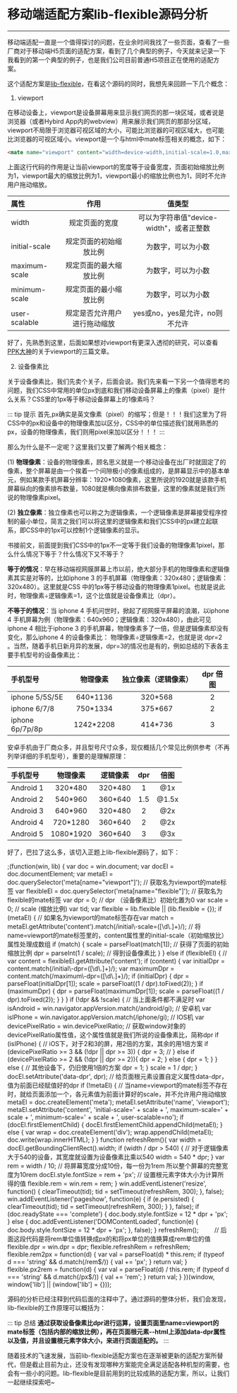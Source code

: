 # 移动端适配方案lib-flexible源码分析
----
移动端适配一直是一个值得探讨的问题，在业余时间我找了一些页面，查看了一些厂商对于移动端H5页面的适配方案，看到了几个典型的例子，今天就来记录一下我看到的第一个典型的例子，也是我们公司目前普通H5项目正在使用的适配方案。

这个适配方案是[lib-flexible](https://github.com/amfe/lib-flexible)，在看这个源码的同时，我想先来回顾一下几个概念：

1. viewport

  在移动设备上，viewport是设备屏幕用来显示我们网页的那一块区域，或者说是浏览器（或者Hybird App内的webview）用来展示我们网页的那部分区域，viewport不局限于浏览器可视区域的大小，可能比浏览器的可视区域大，也可能比浏览器的可视区域小。viewport是一个与html中mate标签相关的概念，如下：
  
  ```html
  <mate name="viewport" content="width=device-width,initial-scale=1.0,maximum-scale=1.0,minimum-scale=1.0,user-scalable=no"/>
  ```
  上面这行代码的作用是让当前viewport的宽度等于设备宽度，页面初始缩放比例为1，viewport最大的缩放比例为1，viewport最小的缩放比例也为1，同时不允许用户拖动缩放。
  
  | 属性 | 作用 | 值类型 |
  |:---|:---:|:---:|
  |width|规定页面的宽度|可以为字符串值"device-width"，或者正整数|
  |initial-scale|规定页面的初始缩放比例|为数字，可以为小数|
  |maximum-scale|规定页面的最大缩放比例|为数字，可以为小数|
  |minimum-scale|规定页面的最小缩放比例|为数字，可以为小数|
  |user-scalable|规定是否允许用户进行拖动缩放|yes或no，yes是允许，no则不允许|
  
  好了，先熟悉到这里，后面如果想对viewport有更深入透彻的研究，可以查看[PPK大神](https://www.quirksmode.org/)的关于viewport的三篇文章。
  
2. 设备像素比

关于设备像素比，我们先卖个关子，后面会说。我们先来看一下另一个值得思考的问题，我们CSS中常用的单位px到底和我们移动设备屏幕上的像素（pixel）是什么关系？CSS里的1px等于移动设备屏幕上的1像素吗？

::: tip 提示
首先,px确实是英文像素（pixel）的缩写；但是！！！我们这里为了将CSS中的px和设备中的物理像素加以区分，CSS中的单位描述我们就用熟悉的px，设备的物理像素，我们则用pixel来加以区分！！！
:::

那么为什么是不一定呢？这里我们又要了解两个相关概念：

(1) **物理像素**：设备的物理像素，顾名思义就是一个移动设备在出厂时就固定了的像素，整个屏幕是由一个挨着一个间隙极小的像素组成的，是屏幕显示中的基本单元，例如某款手机屏幕分辨率：1920*1080像素，这里所说的1920就是该款手机屏幕纵向的像素排布数量，1080就是横向像素排布数量，这里的像素就是我们所说的物理像素pixel。

(2) **独立像素**：独立像素也可以称之为逻辑像素，一个逻辑像素是屏幕接受程序控制的最小单位，简言之我们可以将这里的逻辑像素和我们CSS中的px建立起联系，即CSS中的1px可以控制1个逻辑像素的显示。

书接前文，前面提到我们CSS中的1px不一定等于我们设备的物理像素1pixel，那么什么情况下等于？什么情况下又不等于？

**等于的情况**：早在移动端视网膜屏幕上市以前，绝大部分手机的物理像素和逻辑像素其实是对等的，比如iphone 3 的手机屏幕（物理像素：320x480；逻辑像素：320x480）。这里就是CSS 中的1px等于移动设备的物理像素1pixel。也就是说此时，物理像素÷逻辑像素=1，这个比值就是设备像素比（dpr）。

**不等于的情况**：当 iphone 4 手机问世时，掀起了视网膜平屏幕的浪潮，以iphone 4 手机屏幕为例（物理像素：640x960；逻辑像素：320x480），由此可见iphone 4  相比于iphone 3 的手机屏幕，物理像素多了一倍，但是逻辑像素却没有变化，那么iphone 4 的设备像素比： 物理像素÷逻辑像素=2，也就是说  dpr=2 。当然，随着手机日新月异的发展，dpr=3的情况也是有的，例如总结的下表各主要手机型号的设备像素比：

|手机型号|	物理像素|	独立像素（逻辑像素）|	dpr	倍图|
|:----|:----:|:----:|:----:|
|iphone 5/5S/5E|	 640*1136|	 320*568|	 2|	 @2x|
|iphone 6/7/8|	 750*1334|	 375*667|	 2|	 @2x|
|iphone 6p/7p/8p|	 1242*2208|	 414*736|	 3|	 @3x|

安卓手机由于厂商众多，并且型号尺寸众多，现仅概括几个常见比例供参考（不再列举详细的手机型号），重要的是理解原理：

|手机型号|	物理像素|	逻辑像素|	dpr|	倍图|
|:----|:----:|:----:|:----:|:----:|
|Android 1|	320*480|	320*480|	1|	@1x|
|Android 2|	540*960|	360*640|	1.5|	@1.5x|
|Android 3|	640*960|	320*480|	2|	@2x|
|Android 4|	720*1280|	360*640|	2|	@2x|
|Android 5|	1080*1920|	360*640|	3|	@3x|

好了，巴拉了这么多，该切入正题上lib-flexible源码了，如下：

<highlight-code slot="codeText" lang="javascript">
    ;(function(win, lib) {
        var doc = win.document;
        var docEl = doc.documentElement;
        var metaEl = doc.querySelector('meta[name="viewport"]');  // 获取名为viewport的mate标签
        var flexibleEl = doc.querySelector('meta[name="flexible"]'); // 获取名为flexible的mate标签
        var dpr = 0; // dpr （设备像素比）初始化置为0
        var scale = 0; // scale (缩放比例)
        var tid;
        var flexible = lib.flexible || (lib.flexible = {});
        if (metaEl) { // 如果名为viewport的mate标签存在var match = metaEl.getAttribute('content').match(/initial\-scale=([\d\.]+)/);  // 将name=viewport的mate标签里的，content属性里的initial-scale（初始缩放比）属性处理成数组
            if (match) {
                scale = parseFloat(match[1]); // 获得了页面的初始缩放比例
                dpr = parseInt(1 / scale); // 得到设备像素比
            }
        } else if (flexibleEl) { // 
            var content = flexibleEl.getAttribute('content');
            if (content) {
                var initialDpr = content.match(/initial\-dpr=([\d\.]+)/);
                var maximumDpr = content.match(/maximum\-dpr=([\d\.]+)/);
                if (initialDpr) {
                    dpr = parseFloat(initialDpr[1]);
                    scale = parseFloat((1 / dpr).toFixed(2));    
                }
                if (maximumDpr) {
                    dpr = parseFloat(maximumDpr[1]);
                    scale = parseFloat((1 / dpr).toFixed(2));    
                }
            }
        }
        if (!dpr && !scale) { // 当上面条件都不满足时
            var isAndroid = win.navigator.appVersion.match(/android/gi); // 安卓机
            var isIPhone = win.navigator.appVersion.match(/iphone/gi); // IOS机
            var devicePixelRatio = win.devicePixelRatio; // 获取window对象的 devicePixelRatio属性值，这个属性值就是我们所说的设备像素比，简称dpr
            if (isIPhone) {
                // iOS下，对于2和3的屏，用2倍的方案，其余的用1倍方案
                if (devicePixelRatio >= 3 && (!dpr || dpr >= 3)) {                
                    dpr = 3; // 
                } else if (devicePixelRatio >= 2 && (!dpr || dpr >= 2)){
                    dpr = 2;
                } else {
                    dpr = 1;
                }
            } else {
                // 其他设备下，仍旧使用1倍的方案
                dpr = 1;
            }
            scale = 1 / dpr;
        }
        docEl.setAttribute('data-dpr', dpr); // 给页面根元素设置自定义属性data-dpr，值为前面已经赋值好的dpr
        if (!metaEl) { // 当name=viewport的mate标签不存在时，就给页面添加一个，各元素值为前面计算好的scale，并不允许用户拖动缩放
            metaEl = doc.createElement('meta');
            metaEl.setAttribute('name', 'viewport');
            metaEl.setAttribute('content', 'initial-scale=' + scale + ', maximum-scale=' + scale + ', minimum-scale=' + scale + ', user-scalable=no');
            if (docEl.firstElementChild) {
                docEl.firstElementChild.appendChild(metaEl);
            } else {
                var wrap = doc.createElement('div');
                wrap.appendChild(metaEl);
                doc.write(wrap.innerHTML);
            }
        }
        function refreshRem(){
            var width = docEl.getBoundingClientRect().width;
            if (width / dpr > 540) { // 对于逻辑像素大于540的设备，其宽度就设置为设备像素比乘以540
                width = 540 * dpr;
            }
            var rem = width / 10; // 将屏幕宽度分成10份，每一份为1rem 所以整个屏幕的完整宽度为10rem
            docEl.style.fontSize = rem + 'px'; // 设置根元素字体大小为计算所得的值
            flexible.rem = win.rem = rem;
        }
        win.addEventListener('resize', function() {
            clearTimeout(tid);
            tid = setTimeout(refreshRem, 300);
        }, false);
        win.addEventListener('pageshow', function(e) {
            if (e.persisted) {
                clearTimeout(tid);
                tid = setTimeout(refreshRem, 300);
            }
        }, false);
        if (doc.readyState === 'complete') {
            doc.body.style.fontSize = 12 * dpr + 'px';
        } else {
            doc.addEventListener('DOMContentLoaded', function(e) {
                doc.body.style.fontSize = 12 * dpr + 'px';
            }, false);
        }
        refreshRem();
    　　 // 后面这段代码是将rem单位值转换成px的和将px单位的值换算成rem单位的值
        flexible.dpr = win.dpr = dpr;
        flexible.refreshRem = refreshRem;
        flexible.rem2px = function(d) {
            var val = parseFloat(d) * this.rem;
            if (typeof d === 'string' && d.match(/rem$/)) {
                val += 'px';
            }
            return val;
        }
        flexible.px2rem = function(d) {
            var val = parseFloat(d) / this.rem;
            if (typeof d === 'string' && d.match(/px$/)) {
                val += 'rem';
            }
            return val;
        }
    })(window, window['lib'] || (window['lib'] = {}));
</highlight-code>

 源码的分析已经注释到代码后面的注释中了。通过源码的整体分析，我们会发现，lib-flexible的工作原理可以概括为：
 
::: tip 总结
**通过获取设备像素比dpr进行运算，设置页面里name=viewport的mate标签（包括内部的缩放比例），再在页面根元素--html上添加data-dpr属性以及值，并且设置根元素字体大小，来进行页面适配的。**
:::

随着技术的飞速发展，当前lib-flexible适配方案也在逐渐被更新的适配方案所替代，但是截止目前为止，还没有发现哪种方案能完全满足适配各种机型的需要，也会有一些小的问题。lib-flexible是目前用到的比较成熟的适配方案，所以，让我们一起继续探索吧~